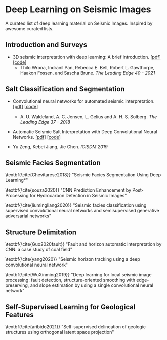 # Deep Learning on Seismic Images
A curated list of deep learning material on Seismic Images. Inspired by awesome curated lists. 


## Introduction and Surveys

- 3D seismic interpretation with deep learning: A brief introduction. 
  [[pdf]](https://library.seg.org/doi/10.1190/tle40070524.1) 
  [[code]](https://github.com/thilowrona/seismic_deep_learning)
  - Thilo Wrona, Indranil Pan, Rebecca E. Bell, Robert L. Gawthorpe, Haakon Fossen, and Sascha Brune. *The Leading Edge 40 - 2021*

## Salt Classification and Segmentation

- Convolutional neural networks for automated seismic interpretation. 
  [[pdf]](https://library.seg.org/doi/abs/10.1190/tle37070529.1) 
  [[code]](https://github.com/waldeland/CNN-for-ASI)
  - A. U. Waldeland, A. C. Jensen, L. Gelius and A. H. S. Solberg. *The Leading Edge 37 - 2018*


 - Automatic Seismic Salt Interpretation with Deep Convolutional Neural Networks.
  [[pdf]](https://arxiv.org/abs/1812.01101) 
  [[code]](https://github.com/mallerao/Seismic_CNN_Saltbody)
  - Yu Zeng, Kebei Jiang, Jie Chen. *ICISDM 2019*


## Seismic Facies Segmentation

\textbf{\cite{Chevitarese2018}} "Seismic Facies Segmentation Using Deep Learning*"

\textbf{\cite{souza2020}} "CNN Prediction Enhancement by Post-Processing for Hydrocarbon Detection in Seismic Images"

\textbf{\cite{liumingliang2020}} "Seismic facies classification using supervised convolutional neural networks and semisupervised generative adversarial networks"


## Structure Delimitation

\textbf{\cite{Guo2020fault}} "Fault and horizon automatic interpretation by CNN: a case study of coal field"

\textbf{\cite{yang2020}} "Seismic horizon tracking using a deep convolutional neural network"

\textbf{\cite{WuXinming2019}} "Deep learning for local seismic image processing: fault detection, structure-oriented smoothing with edge-preserving, and slope estimation by using a single convolutional neural network"


## Self-Supervised Learning for Geological Features 


\textbf{\cite{aribido2021}} "Self-supervised delineation of geologic structures using orthogonal latent space projection"
